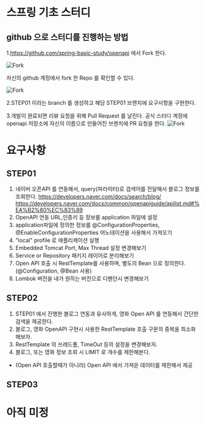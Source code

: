 # 스프링 기초 스터디

## github 으로 스터디를 진행하는 방법

1.https://github.com/spring-basic-study/openapi 에서 Fork 한다.

![Fork](https://user-images.githubusercontent.com/16934066/71980765-32493b80-3264-11ea-98e8-bc5e5eb504d4.PNG)

자신의 github 계정에서 fork 한 Repo 를 확인할 수 있다. 

![Fork](https://user-images.githubusercontent.com/16934066/71981322-86a0eb00-3265-11ea-8a25-301213a5723a.PNG)

2.STEP01 이라는 branch 를 생성하고
해당 STEP01 브랜치에 요구사항을 구현한다. 

3.개발이 완료되면 리뷰 요청을 위해 Pull Request 를 날린다.
공식 스터디 계정에 openapi 저장소에 자신의 이름으로 만들어진 브랜치에 PR 요청을 한다.
![Fork](https://user-images.githubusercontent.com/16934066/71981869-9f5dd080-3266-11ea-95fd-5f70de7f4690.PNG)


# 요구사항

## STEP01

1. 네이버 오픈API 를 연동해서, query(파라미터)로 검색어를 전달해서 블로그 정보를 조회한다.
https://developers.naver.com/docs/search/blog/
https://developers.naver.com/docs/common/openapiguide/apilist.md#%EA%B2%80%EC%83%89
2. OpenAPI 연동 URL,인증키 등 정보를 application 파일에 설정
3. application파일에 정의한 정보를 @ConfigurationProperties, @EnableConfigurationProperties 어노테이션을 사용해서 가져오기 
4. "local" profile 로 애플리케이션 실행
5. Embedded Tomcat Port, Max Thread 설정 변경해보기
6. Service or Repository 패키지 레이어로 분리해보기
7. Open API 호출 시 RestTemplate를 사용하며, 별도의 Bean 으로 정의한다.(@Configuration, @Bean 사용)
8. Lombok 버전을 내가 원하는 버전으로 디펜던시 변경해보기


## STEP02

1. STEP01 에서 진행한 블로그 연동과 유사하게, 영화 Open API 를 연동해서 간단한 검색을 제공한다.
2. 블로그, 영화 OpenAPI 구현시 사용한 RestTemplate 호출 구문의 중복을 최소화 해보자.
3. RestTemplate 의 쓰레드풀, TimeOut 등의 설정을 변경해보자.
4. 블로그, 또는 영화 정보 조회 시 LIMIT 로 개수를 제한해본다.
 - (Open API 호출할때가 아니라) Open API 에서 가져온 데이터를 제한해서 제공


## STEP03

# 아직 미정
